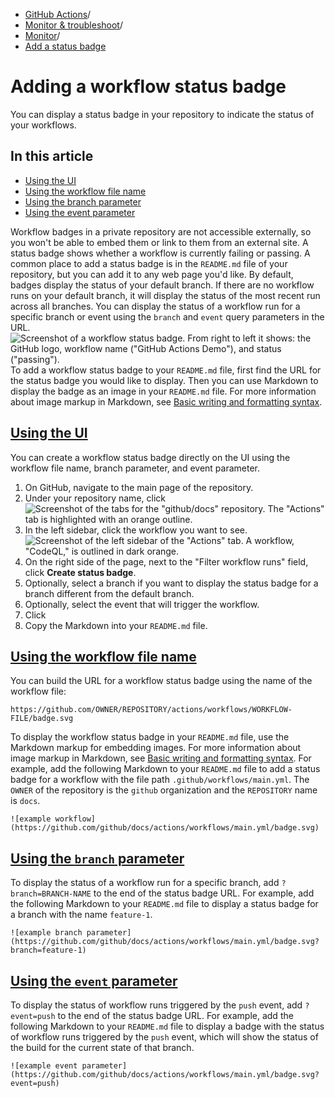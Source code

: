  * [GitHub Actions](https://docs.github.com/en/actions "GitHub Actions")/
  * [Monitor & troubleshoot](https://docs.github.com/en/actions/monitoring-and-troubleshooting-workflows "Monitor & troubleshoot")/
  * [Monitor](https://docs.github.com/en/actions/monitoring-and-troubleshooting-workflows/monitoring-workflows "Monitor")/
  * [Add a status badge](https://docs.github.com/en/actions/monitoring-and-troubleshooting-workflows/monitoring-workflows/adding-a-workflow-status-badge "Add a status badge")


# Adding a workflow status badge
You can display a status badge in your repository to indicate the status of your workflows.
## In this article
  * [Using the UI](https://docs.github.com/en/actions/monitoring-and-troubleshooting-workflows/monitoring-workflows/adding-a-workflow-status-badge#using-the-ui)
  * [Using the workflow file name](https://docs.github.com/en/actions/monitoring-and-troubleshooting-workflows/monitoring-workflows/adding-a-workflow-status-badge#using-the-workflow-file-name)
  * [Using the branch parameter](https://docs.github.com/en/actions/monitoring-and-troubleshooting-workflows/monitoring-workflows/adding-a-workflow-status-badge#using-the-branch-parameter)
  * [Using the event parameter](https://docs.github.com/en/actions/monitoring-and-troubleshooting-workflows/monitoring-workflows/adding-a-workflow-status-badge#using-the-event-parameter)


Workflow badges in a private repository are not accessible externally, so you won't be able to embed them or link to them from an external site.
A status badge shows whether a workflow is currently failing or passing. A common place to add a status badge is in the `README.md` file of your repository, but you can add it to any web page you'd like. By default, badges display the status of your default branch. If there are no workflow runs on your default branch, it will display the status of the most recent run across all branches. You can display the status of a workflow run for a specific branch or event using the `branch` and `event` query parameters in the URL.
![Screenshot of a workflow status badge. From right to left it shows: the GitHub logo, workflow name \("GitHub Actions Demo"\), and status \("passing"\).](https://docs.github.com/assets/cb-16218/images/help/repository/actions-workflow-status-badge.png)
To add a workflow status badge to your `README.md` file, first find the URL for the status badge you would like to display. Then you can use Markdown to display the badge as an image in your `README.md` file. For more information about image markup in Markdown, see [Basic writing and formatting syntax](https://docs.github.com/en/get-started/writing-on-github/getting-started-with-writing-and-formatting-on-github/basic-writing-and-formatting-syntax#images).
## [Using the UI](https://docs.github.com/en/actions/monitoring-and-troubleshooting-workflows/monitoring-workflows/adding-a-workflow-status-badge#using-the-ui)
You can create a workflow status badge directly on the UI using the workflow file name, branch parameter, and event parameter.
  1. On GitHub, navigate to the main page of the repository.
  2. Under your repository name, click 
![Screenshot of the tabs for the "github/docs" repository. The "Actions" tab is highlighted with an orange outline.](https://docs.github.com/assets/cb-12958/images/help/repository/actions-tab-global-nav-update.png)
  3. In the left sidebar, click the workflow you want to see.
![Screenshot of the left sidebar of the "Actions" tab. A workflow, "CodeQL," is outlined in dark orange.](https://docs.github.com/assets/cb-40551/images/help/actions/superlinter-workflow-sidebar.png)
  4. On the right side of the page, next to the "Filter workflow runs" field, click **Create status badge**.
  5. Optionally, select a branch if you want to display the status badge for a branch different from the default branch.
  6. Optionally, select the event that will trigger the workflow.
  7. Click 
  8. Copy the Markdown into your `README.md` file.


## [Using the workflow file name](https://docs.github.com/en/actions/monitoring-and-troubleshooting-workflows/monitoring-workflows/adding-a-workflow-status-badge#using-the-workflow-file-name)
You can build the URL for a workflow status badge using the name of the workflow file:
```
https://github.com/OWNER/REPOSITORY/actions/workflows/WORKFLOW-FILE/badge.svg

```

To display the workflow status badge in your `README.md` file, use the Markdown markup for embedding images. For more information about image markup in Markdown, see [Basic writing and formatting syntax](https://docs.github.com/en/get-started/writing-on-github/getting-started-with-writing-and-formatting-on-github/basic-writing-and-formatting-syntax#images).
For example, add the following Markdown to your `README.md` file to add a status badge for a workflow with the file path `.github/workflows/main.yml`. The `OWNER` of the repository is the `github` organization and the `REPOSITORY` name is `docs`.
```
![example workflow](https://github.com/github/docs/actions/workflows/main.yml/badge.svg)

```

## [Using the `branch` parameter](https://docs.github.com/en/actions/monitoring-and-troubleshooting-workflows/monitoring-workflows/adding-a-workflow-status-badge#using-the-branch-parameter)
To display the status of a workflow run for a specific branch, add `?branch=BRANCH-NAME` to the end of the status badge URL.
For example, add the following Markdown to your `README.md` file to display a status badge for a branch with the name `feature-1`.
```
![example branch parameter](https://github.com/github/docs/actions/workflows/main.yml/badge.svg?branch=feature-1)

```

## [Using the `event` parameter](https://docs.github.com/en/actions/monitoring-and-troubleshooting-workflows/monitoring-workflows/adding-a-workflow-status-badge#using-the-event-parameter)
To display the status of workflow runs triggered by the `push` event, add `?event=push` to the end of the status badge URL.
For example, add the following Markdown to your `README.md` file to display a badge with the status of workflow runs triggered by the `push` event, which will show the status of the build for the current state of that branch.
```
![example event parameter](https://github.com/github/docs/actions/workflows/main.yml/badge.svg?event=push)

```

